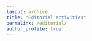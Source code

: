 ```yaml
---
layout: archive
title: "Editorial activities"
permalink: /editorial/
author_profile: true
---
```


